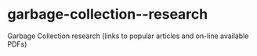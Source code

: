 garbage-collection--research
============================

Garbage Collection research (links to popular articles and on-line available PDFs)
